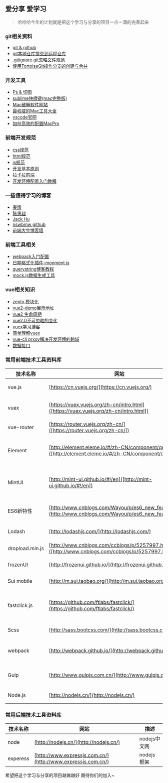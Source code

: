 ## 爱分享 爱学习

> 哈哈哈今年的计划就是把这个学习与分享的项目一点一滴的完善起来




### git相关资料
* [git & github](开发工具/git&github.md)
* [git本地仓库提交到远程仓库](http://blog.csdn.net/w13770269691/article/details/38704941)
* [.gitignore git忽略文件规范](http://www.cnblogs.com/kevingrace/p/5690241.html)
* [使用TortoiseGit操作分支的创建与合并](http://www.cnblogs.com/hbujt/p/5554038.html)

### 开发工具
* [Ps & 切图](开发工具/Ps&切图.md)
* [sublime快捷键(mac完整版)](开发工具/sublime快捷键(mac完整版).md)
* [Mac破解软件网站](http://xclient.info/)
* [最权威的Mac工具大全](https://github.com/zhufengnodejs/awesome-mac)
* [vscode官网](https://code.visualstudio.com/)
* [如何高效的配置MacPro](http://blog.jobbole.com/89013/)

### 前端开发规范
<!--* [string类型](js基础/string类型.md)-->
* [css规范](前端规范/doc/md/css.md)
* [html规范](前端规范/doc/md/HTML.md)
* [js规范](前端规范/doc/md/javascript.md)
* [开发基本原则](前端规范/doc/md/基本原则.md)
* [拉卡拉前端](前端规范/doc/md/拉卡拉前端.md)
* [开发环境配置入门教程](前端规范/doc/md/配置入门教程.md)


### 一些值得学习的博客
* [豪情](http://jikey.cnblogs.com/)
* [陈惠超](http://www.iamsuperman.cn/)
* [Jack Hu](https://jackhu.top/)
* [nswbmw github](https://github.com/nswbmw)
* [前端大牛博客墙](http://blogwall.us/)

### 前端工具相关
* [webpack入门配置](https://zhuanlan.zhihu.com/p/20367175?columnSlug=FrontendMagazine)
* [日期格式化插件-monment.js](http://momentjs.cn/)
* [querystring博客教程](http://yijiebuyi.com/blog/d37512fc6df0fc4d0adfc2ec5c3d46ff.html)
* [mock.js数据生成工具](http://mockjs.com/)

### vue相关知识
* [zepto 模块化](https://github.com/yolo2013/n-zepto)
* [vue2-demo展示地址](http://BestDingSheng.github.io/Learn-and-Share/LearnProject/Vue2-demo/lib/index.html)
* [vue2 生命周期](http://www.cnblogs.com/gagag/p/6246493.html)
* [vue2.0不可忽略的变化](http://www.cnblogs.com/dupd/p/5904109.html)
* [vuex学习博客](http://www.cnblogs.com/wwlhome/p/6522853.html)
* [简单理解vuex](http://www.cnblogs.com/kongsanpang/p/6236527.html)
* [vue-cli prxoy解决开发环境的跨域](http://www.jianshu.com/p/95b2caf7e0da)
* [数据接口](https://bird.ioliu.cn/)

### 常用前端技术工具资料库
| 技术名称 | 网站 | 描述 |
| ------ | ------ | ------|
| vue.js | [https://cn.vuejs.org/](https://cn.vuejs.org/) | 前端技术框架 |
| vuex | [https://vuex.vuejs.org/zh-cn/intro.html]([https://vuex.vuejs.org/zh-cn/intro.html]) | vuex状态管理工具 |
| vue-router | [https://router.vuejs.org/zh-cn/]([https://router.vuejs.org/zh-cn/]) | vue路由 |
| Element | [http://element.eleme.io/#/zh-CN/component/quickstart]([http://element.eleme.io/#/zh-CN/component/quickstart]) | 饿了么后台vueUI框架 |
| MintUI | [http://mint-ui.github.io/#!/en]([http://mint-ui.github.io/#!/en]) | 饿了么移动端vueUI框架 |
| ES6新特性 | [http://www.cnblogs.com/Wayou/p/es6_new_features.html](http://www.cnblogs.com/Wayou/p/es6_new_features.html) | Es6新特性学习
| Lodash | [http://lodashjs.com/](http://lodashjs.com/) | 格式化接口 |
| dropload.min.js | [http://www.cnblogs.com/ccblogs/p/5257997.html]([http://www.cnblogs.com/ccblogs/p/5257997.html]) | 分页上拉加载 |
| frozenUI | [http://frozenui.github.io/](http://frozenui.github.io/) | QQ UI框架 |
| Sui mobile | [http://m.sui.taobao.org/](http://m.sui.taobao.org//) | 淘宝 UI框架 |
| fastclick.js | [https://github.com/ftlabs/fastclick/](https://github.com/ftlabs/fastclick/) | 处理移动端点击bug框架 |
| Scss | [http://sass.bootcss.com/](http://sass.bootcss.com/) |css预处理语言 |
| webpack | [http://webpack.github.io/](http://webpack.github.io/) | 新一代打包工具 |
| Gulp | [http://www.gulpjs.com.cn/](http://www.gulpjs.com.cn/) | 自动化构建工具 |
| Node.js | [http://nodejs.cn/](http://nodejs.cn/) | NodeJS中文网 |

### 常用后端技术工具资料库
| 技术名称 | 网站 | 描述 |
| ------ | ------ | ------|
|node | [http://nodejs.cn/](http://nodejs.cn/) | nodejs中文网 |
| experess | [http://www.expressjs.com.cn/](http://www.expressjs.com.cn/) | nodejs 框架|



 希望把这个学习与分享的项目越做越好 期待你们的加入~


